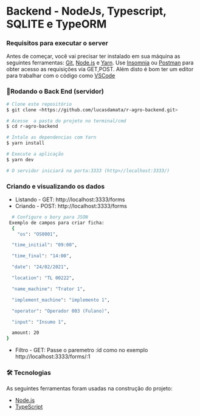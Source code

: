# Backend - NodeJs, Typescript, SQLITE e TypeORM

### Requisitos para executar o server

Antes de começar, você vai precisar ter instalado em sua máquina as seguintes ferramentas:
[Git](https://git-scm.com), [Node.js](https://nodejs.org/en/) e [Yarn](https://yarnpkg.com/getting-started/install).       Use [Insomnia](https://insomnia.rest/download/) ou [Postman](https://www.postman.com/) para obter acesso as requisições via GET,POST.
Além disto é bom ter um editor para trabalhar com o código como [VSCode](https://code.visualstudio.com/)

### 🎲Rodando o Back End (servidor)

```bash
# Clone este repositório
$ git clone <https://github.com/lucasdamata/r-agro-backend.git>

# Acesse  a pasta do projeto no terminal/cmd
$ cd r-agro-backend

# Intale as dependencias com Yarn
$ yarn install

# Execute a aplicação
$ yarn dev

# O servidor iniciará na porta:3333 (http>//localhost:3333/)
```

### Criando e visualizando os dados

- Listando - GET: http://localhost:3333/forms
- Criando - POST: http://localhost:3333/forms

```bash
  # Configure o bory para JSON
 Exemplo de campos para criar ficha:
  {
	"os": "OS0001",

  "time_initial": "09:00",

  "time_final": "14:00",

  "date": "24/02/2021",

  "location": "TL 00222",

  "name_machine": "Trator 1",

  "implement_machine": "implemento 1",

  "operator": "Operador 003 (Fulano)",

  "input": "Insumo 1",

  amount: 20
}
```
- Filtro - GET: Passe o paremetro :id como no exemplo http://localhost:3333/forms/:1 


### 🛠 Tecnologias

As seguintes ferramentas foram usadas na construção do projeto:

- [Node.js](https://nodejs.org/en/)
- [TypeScript](https://www.typescriptlang.org/)




